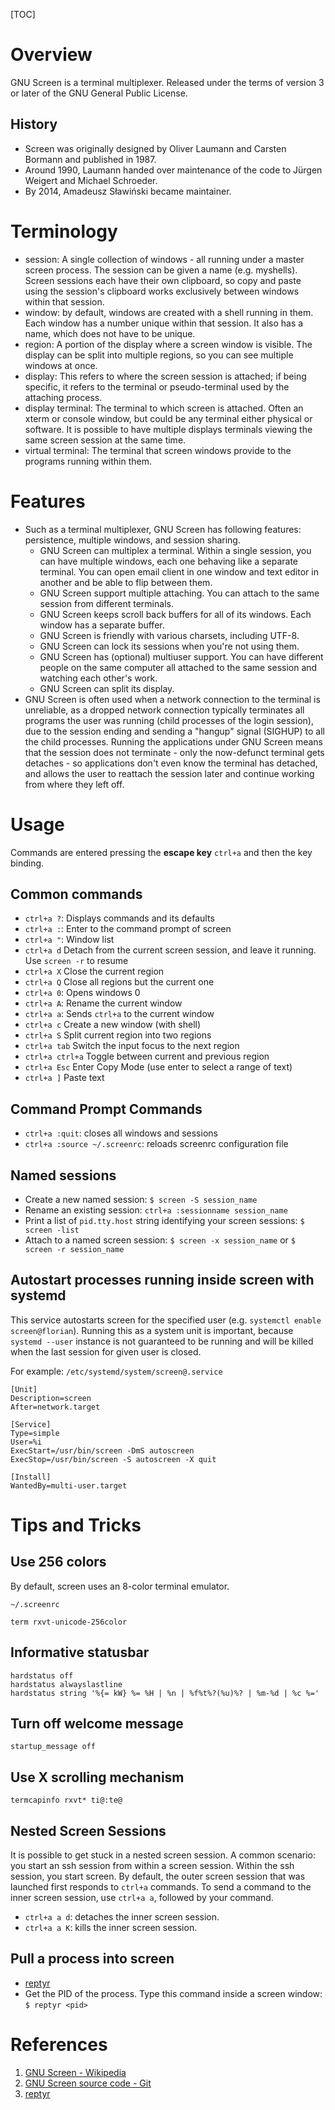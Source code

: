 [TOC]

# Overview
GNU Screen is a terminal multiplexer. Released under the terms of version 3 or later of the GNU General Public License.
## History
- Screen was originally designed by Oliver Laumann and Carsten Bormann and published in 1987.
- Around 1990, Laumann handed over maintenance of the code to Jürgen Weigert and Michael Schroeder.
- By 2014, Amadeusz Sławiński became maintainer.

# Terminology
- session: A single collection of windows - all running under a master screen process. The session can be given a name (e.g. myshells). Screen sessions each have their own clipboard, so copy and paste using the session's clipboard works exclusively between windows within that session.
- window: by default, windows are created with a shell running in them. Each window has a number unique within that session. It also has a name, which does not have to be unique.
- region: A portion of the display where a screen window is visible. The display can be split into multiple regions, so you can see multiple windows at once.
- display: This refers to where the screen session is attached; if being specific, it refers to the terminal or pseudo-terminal used by the attaching process.
- display terminal: The terminal to which screen is attached. Often an xterm or console window, but could be any terminal either physical or software. It is possible to have multiple displays terminals viewing the same screen session at the same time.
- virtual terminal: The terminal that screen windows provide to the programs running within them.

# Features
- Such as a terminal multiplexer, GNU Screen has following features: persistence, multiple windows, and session sharing.
	+ GNU Screen can multiplex a terminal. Within a single session, you can have multiple windows, each one behaving like a separate terminal. You can open email client in one window and text editor in another and be able to flip between them.
	+ GNU Screen support multiple attaching. You can attach to the same session from different terminals.
	+ GNU Screen keeps scroll back buffers for all of its windows. Each window has a separate buffer.
	+ GNU Screen is friendly with various charsets, including UTF-8.
	+ GNU Screen can lock its sessions when you're not using them.
	+ GNU Screen has (optional) multiuser support. You can have different people on the same computer all attached to the same session and watching each other's work.
	+ GNU Screen can split its display.
- GNU Screen is often used when a network connection to the terminal is unreliable, as a dropped network connection typically terminates all programs the user was running (child processes of the login session), due to the session ending and sending a "hangup" signal (SIGHUP) to all the child processes. Running the applications under GNU Screen means that the session does not terminate - only the now-defunct terminal gets detaches - so applications don't even know the terminal has detached, and allows the user to reattach the session later and continue working from where they left off.

# Usage
Commands are entered pressing the **escape key** `ctrl+a` and then the key binding.

## Common commands
- `ctrl+a ?`: Displays commands and its defaults
- `ctrl+a :`: Enter to the command prompt of screen
- `ctrl+a "`: Window list
- `ctrl+a d` Detach from the current screen session, and leave it running. Use `screen -r` to resume
- `ctrl+a X` Close the current region
- `ctrl+a Q` Close all regions but the current one
- `ctrl+a 0`: Opens windows 0
- `ctrl+a A`: Rename the current window
- `ctrl+a a`: Sends `ctrl+a` to the current window
- `ctrl+a c` Create a new window (with shell)
- `ctrl+a S` Split current region into two regions
- `ctrl+a tab` Switch the input focus to the next region
- `ctrl+a ctrl+a` Toggle between current and previous region
- `ctrl+a Esc` Enter Copy Mode (use enter to select a range of text)
- `ctrl+a ]` Paste text

## Command Prompt Commands
- `ctrl+a :quit`: closes all windows and sessions
- `ctrl+a :source ~/.screenrc`: reloads screenrc configuration file

## Named sessions
- Create a new named session: `$ screen -S session_name`
- Rename an existing session: `ctrl+a :sessionname session_name`
- Print a list of `pid.tty.host` string identifying your screen sessions: `$ screen -list`
- Attach to a named screen session: `$ screen -x session_name` or `$ screen -r session_name`

## Autostart processes running inside screen with systemd
This service autostarts screen for the specified user (e.g. `systemctl enable screen@florian`). Running this as a system unit is important, because `systemd --user` instance is not guaranteed to be running and will be killed when the last session for given user is closed.

For example: `/etc/systemd/system/screen@.service`

```shell
[Unit]
Description=screen
After=network.target

[Service]
Type=simple
User=%i
ExecStart=/usr/bin/screen -DmS autoscreen
ExecStop=/usr/bin/screen -S autoscreen -X quit

[Install]
WantedBy=multi-user.target
```

# Tips and Tricks
## Use 256 colors
By default, screen uses an 8-color terminal emulator.

`~/.screenrc`

```
term rxvt-unicode-256color
```

## Informative statusbar
```
hardstatus off
hardstatus alwayslastline
hardstatus string '%{= kW} %= %H | %n | %f%t%?(%u)%? | %m-%d | %c %='
```

## Turn off welcome message
```
startup_message off
```

## Use X scrolling mechanism
```
termcapinfo rxvt* ti@:te@
```

## Nested Screen Sessions
It is possible to get stuck in a nested screen session. A common scenario: you start an ssh session from within a screen session. Within the ssh session, you start screen. By default, the outer screen session that was launched first responds to `ctrl+a` commands. To send a command to the inner screen session, use `ctrl+a a`, followed by your command.
- `ctrl+a a d`: detaches the inner screen session.
- `ctrl+a a K`: kills the inner screen session.

## Pull a process into screen
- [reptyr][3]
- Get the PID of the process. Type this command inside a screen window: `$ reptyr <pid>`

# References
1. [GNU Screen - Wikipedia][1]
2. [GNU Screen source code - Git][2]
3. [reptyr][3]

[1]: https://en.wikipedia.org/wiki/GNU_Screen "GNU Screen - Wikipedia"
[2]: http://git.savannah.gnu.org/cgit/screen.git/ "GNU Screen source code - Git"
[3]: https://github.com/nelhage/reptyr "reptyr"
